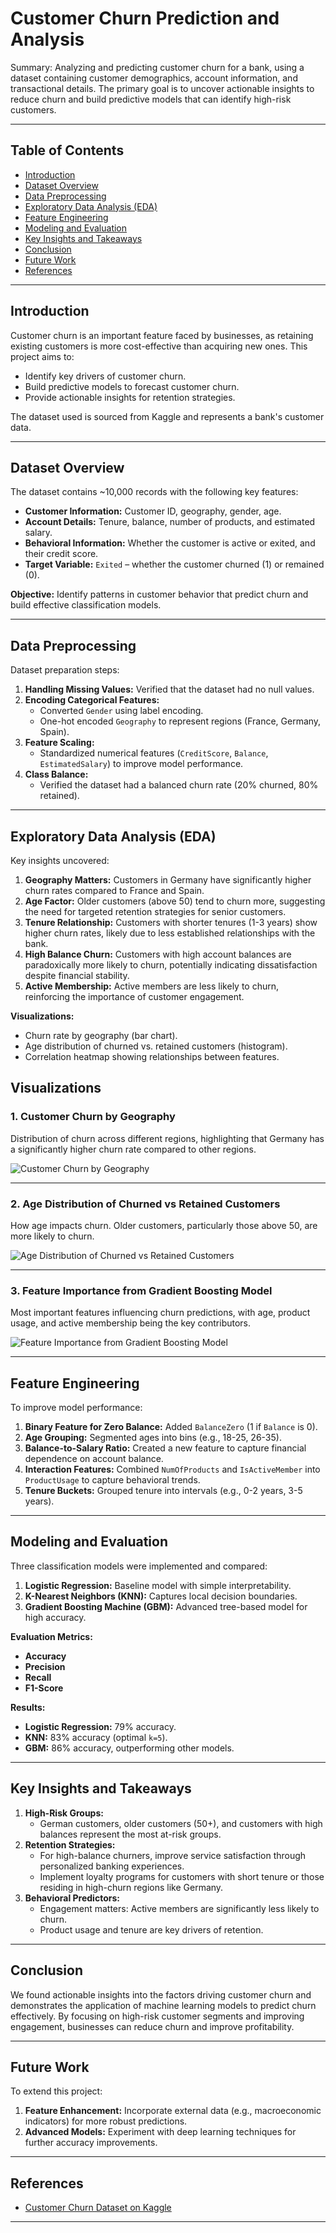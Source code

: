 # Customer Churn Prediction and Analysis

Summary: Analyzing and predicting customer churn for a bank, using a dataset containing customer demographics, account information, and transactional details. The primary goal is to uncover actionable insights to reduce churn and build predictive models that can identify high-risk customers.

---

## Table of Contents
- [Introduction](#introduction)
- [Dataset Overview](#dataset-overview)
- [Data Preprocessing](#data-preprocessing)
- [Exploratory Data Analysis (EDA)](#exploratory-data-analysis-eda)
- [Feature Engineering](#feature-engineering)
- [Modeling and Evaluation](#modeling-and-evaluation)
- [Key Insights and Takeaways](#key-insights-and-takeaways)
- [Conclusion](#conclusion)
- [Future Work](#future-work)
- [References](#references)

---

## Introduction

Customer churn is an important feature faced by businesses, as retaining existing customers is more cost-effective than acquiring new ones. This project aims to:
- Identify key drivers of customer churn.
- Build predictive models to forecast customer churn.
- Provide actionable insights for retention strategies.

The dataset used is sourced from Kaggle and represents a bank's customer data.

---

## Dataset Overview

The dataset contains ~10,000 records with the following key features:
- **Customer Information:** Customer ID, geography, gender, age.
- **Account Details:** Tenure, balance, number of products, and estimated salary.
- **Behavioral Information:** Whether the customer is active or exited, and their credit score.
- **Target Variable:** `Exited` – whether the customer churned (1) or remained (0).

**Objective:** Identify patterns in customer behavior that predict churn and build effective classification models.

---

## Data Preprocessing

Dataset preparation steps:
1. **Handling Missing Values:** Verified that the dataset had no null values.
2. **Encoding Categorical Features:** 
   - Converted `Gender` using label encoding.
   - One-hot encoded `Geography` to represent regions (France, Germany, Spain).
3. **Feature Scaling:**
   - Standardized numerical features (`CreditScore`, `Balance`, `EstimatedSalary`) to improve model performance.
4. **Class Balance:**
   - Verified the dataset had a balanced churn rate (20% churned, 80% retained).

---

## Exploratory Data Analysis (EDA)

Key insights uncovered:
1. **Geography Matters:** Customers in Germany have significantly higher churn rates compared to France and Spain.
2. **Age Factor:** Older customers (above 50) tend to churn more, suggesting the need for targeted retention strategies for senior customers.
3. **Tenure Relationship:** Customers with shorter tenures (1-3 years) show higher churn rates, likely due to less established relationships with the bank.
4. **High Balance Churn:** Customers with high account balances are paradoxically more likely to churn, potentially indicating dissatisfaction despite financial stability.
5. **Active Membership:** Active members are less likely to churn, reinforcing the importance of customer engagement.

**Visualizations:**
- Churn rate by geography (bar chart).
- Age distribution of churned vs. retained customers (histogram).
- Correlation heatmap showing relationships between features.
## Visualizations

### 1. Customer Churn by Geography
Distribution of churn across different regions, highlighting that Germany has a significantly higher churn rate compared to other regions.

![Customer Churn by Geography](images/Churn_by_Geography.png)

---

### 2. Age Distribution of Churned vs Retained Customers
How age impacts churn. Older customers, particularly those above 50, are more likely to churn.

![Age Distribution of Churned vs Retained Customers](images/Age_Distribution_Churn.png)

---

### 3. Feature Importance from Gradient Boosting Model
Most important features influencing churn predictions, with age, product usage, and active membership being the key contributors.

![Feature Importance from Gradient Boosting Model](images/Feature_Importance.png)


---


## Feature Engineering

To improve model performance:
1. **Binary Feature for Zero Balance:** Added `BalanceZero` (1 if `Balance` is 0).
2. **Age Grouping:** Segmented ages into bins (e.g., 18-25, 26-35).
3. **Balance-to-Salary Ratio:** Created a new feature to capture financial dependence on account balance.
4. **Interaction Features:** Combined `NumOfProducts` and `IsActiveMember` into `ProductUsage` to capture behavioral trends.
5. **Tenure Buckets:** Grouped tenure into intervals (e.g., 0-2 years, 3-5 years).

---

## Modeling and Evaluation

Three classification models were implemented and compared:
1. **Logistic Regression:** Baseline model with simple interpretability.
2. **K-Nearest Neighbors (KNN):** Captures local decision boundaries.
3. **Gradient Boosting Machine (GBM):** Advanced tree-based model for high accuracy.

**Evaluation Metrics:**
- **Accuracy**
- **Precision**
- **Recall**
- **F1-Score**

**Results:**
- **Logistic Regression:** 79% accuracy.
- **KNN:** 83% accuracy (optimal `k=5`).
- **GBM:** 86% accuracy, outperforming other models.

---

## Key Insights and Takeaways

1. **High-Risk Groups:**
   - German customers, older customers (50+), and customers with high balances represent the most at-risk groups.
2. **Retention Strategies:**
   - For high-balance churners, improve service satisfaction through personalized banking experiences.
   - Implement loyalty programs for customers with short tenure or those residing in high-churn regions like Germany.
3. **Behavioral Predictors:**
   - Engagement matters: Active members are significantly less likely to churn.
   - Product usage and tenure are key drivers of retention.

---

## Conclusion

We found actionable insights into the factors driving customer churn and demonstrates the application of machine learning models to predict churn effectively. By focusing on high-risk customer segments and improving engagement, businesses can reduce churn and improve profitability.

---

## Future Work

To extend this project:
1. **Feature Enhancement:** Incorporate external data (e.g., macroeconomic indicators) for more robust predictions.
2. **Advanced Models:** Experiment with deep learning techniques for further accuracy improvements.

---

## References

- [Customer Churn Dataset on Kaggle](https://www.kaggle.com/datasets/shrutimechlearn/churn-modelling/data)

---
